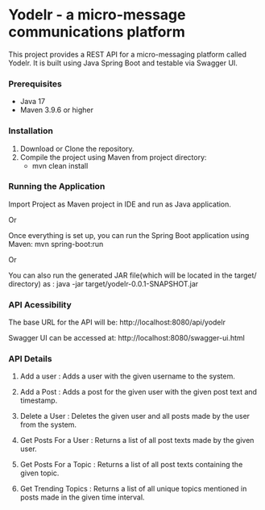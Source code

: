 # Yodelr - a micro-message communications platform

This project provides a REST API for a micro-messaging platform called Yodelr. It is built using Java Spring Boot and testable via Swagger UI. 

### Prerequisites

- Java 17
- Maven 3.9.6 or higher

### Installation

1. Download or Clone the repository.
2. Compile the project using Maven from project directory:
	- mvn clean install
	
### Running the Application
Import Project as Maven project in IDE and run as Java application.

Or

Once everything is set up, you can run the Spring Boot application using Maven: mvn spring-boot:run
	
Or

You can also run the generated JAR file(which will be located in the target/ directory) as :
java -jar target/yodelr-0.0.1-SNAPSHOT.jar

### API Acessibility
 The base URL for the API will be: http://localhost:8080/api/yodelr

 Swagger UI can be accessed at: http://localhost:8080/swagger-ui.html
 
### API Details

1. Add a user : Adds a user with the given username to the system.

2. Add a Post : Adds a post for the given user with the given post text and timestamp. 

3. Delete a User : Deletes the given user and all posts made by the user from the system.

4. Get Posts For a User : Returns a list of all post texts made by the given user.

5. Get Posts For a Topic : Returns a list of all post texts containing the given topic.

6. Get Trending Topics : Returns a list of all unique topics mentioned in posts made in the given time interval.

